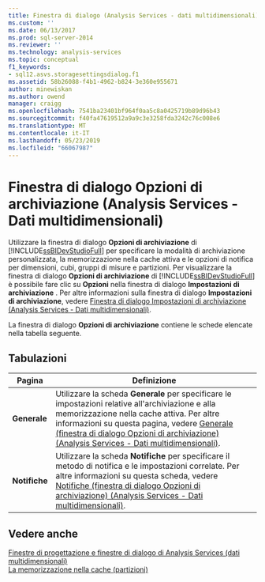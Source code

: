 ```yaml
---
title: Finestra di dialogo (Analysis Services - dati multidimensionali) opzioni di archiviazione | Microsoft Docs
ms.custom: ''
ms.date: 06/13/2017
ms.prod: sql-server-2014
ms.reviewer: ''
ms.technology: analysis-services
ms.topic: conceptual
f1_keywords:
- sql12.asvs.storagesettingsdialog.f1
ms.assetid: 58b26088-f4b1-4962-b824-3e360e955671
author: minewiskan
ms.author: owend
manager: craigg
ms.openlocfilehash: 7541ba23401bf964f0aa5c8a0425719b89d96b43
ms.sourcegitcommit: f40fa47619512a9a9c3e3258fda3242c76c008e6
ms.translationtype: MT
ms.contentlocale: it-IT
ms.lasthandoff: 05/23/2019
ms.locfileid: "66067987"
---
```

# <a name="storage-options-dialog-box-analysis-services---multidimensional-data"></a>Finestra di dialogo Opzioni di archiviazione (Analysis Services - Dati multidimensionali)
  Utilizzare la finestra di dialogo **Opzioni di archiviazione** di [!INCLUDE[ssBIDevStudioFull](../includes/ssbidevstudiofull-md.md)] per specificare la modalità di archiviazione personalizzata, la memorizzazione nella cache attiva e le opzioni di notifica per dimensioni, cubi, gruppi di misure e partizioni. Per visualizzare la finestra di dialogo **Opzioni di archiviazione** di [!INCLUDE[ssBIDevStudioFull](../includes/ssbidevstudiofull-md.md)] è possibile fare clic su **Opzioni** nella finestra di dialogo **Impostazioni di archiviazione** . Per altre informazioni sulla finestra di dialogo **Impostazioni di archiviazione**, vedere [Finestra di dialogo Impostazioni di archiviazione &#40;Analysis Services - Dati multidimensionali&#41;](storage-settings-dialog-box-analysis-services-multidimensional-data.md).  
  
 La finestra di dialogo **Opzioni di archiviazione** contiene le schede elencate nella tabella seguente.  
  
## <a name="tabs"></a>Tabulazioni  
  
|Pagina|Definizione|  
|----------|----------------|  
|**Generale**|Utilizzare la scheda **Generale** per specificare le impostazioni relative all'archiviazione e alla memorizzazione nella cache attiva. Per altre informazioni su questa pagina, vedere [Generale &#40;finestra di dialogo Opzioni di archiviazione&#41; &#40;Analysis Services - Dati multidimensionali&#41;](general-storage-options-dialog-box-analysis-services-multidimensional-data.md).|  
|**Notifiche**|Utilizzare la scheda **Notifiche** per specificare il metodo di notifica e le impostazioni correlate. Per altre informazioni su questa scheda, vedere [Notifiche &#40;finestra di dialogo Opzioni di archiviazione&#41; &#40;Analysis Services - Dati multidimensionali&#41;](notifications-storage-options-dialog-analysis-services-multidimensional-data.md).|  
  
## <a name="see-also"></a>Vedere anche  
 [Finestre di progettazione e finestre di dialogo di Analysis Services &#40;dati multidimensionali&#41;](analysis-services-designers-and-dialog-boxes-multidimensional-data.md)   
 [La memorizzazione nella cache &#40;partizioni&#41;](multidimensional-models-olap-logical-cube-objects/partitions-proactive-caching.md)  
  
  
